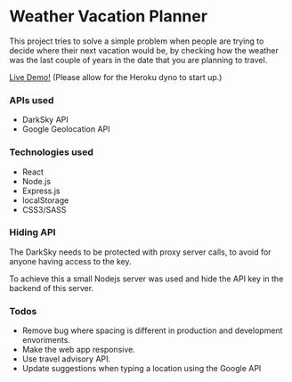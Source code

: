 # Weather Vacation Planner

This project tries to solve a simple problem when people are trying to decide where their next vacation would be, by checking how the weather was the last couple of years in the date that you are planning to travel.

[Live Demo!](https://frozen-fortress-91739.herokuapp.com/) (Please allow for the Heroku dyno to start up.)

### APIs used

- DarkSky API
- Google Geolocation API

### Technologies used

- React
- Node.js
- Express.js
- localStorage
- CSS3/SASS

### Hiding API

The DarkSky needs to be protected with proxy server calls, to avoid for anyone having access to the key.

To achieve this a small Nodejs server was used and hide the API key in the backend of this server.

### Todos

- Remove bug where spacing is different in production and development envoriments.
- Make the web app responsive.
- Use travel advisory API.
- Update suggestions when typing a location using the Google API

